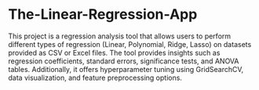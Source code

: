 # The-Linear-Regression-App
 This project is a regression analysis tool that allows users to perform different types of regression (Linear, Polynomial, Ridge, Lasso) on datasets provided as CSV or Excel files. The tool provides insights such as regression coefficients, standard errors, significance tests, and ANOVA tables. Additionally, it offers hyperparameter tuning using GridSearchCV, data visualization, and feature preprocessing options.
